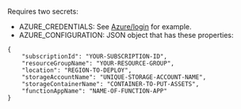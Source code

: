 Requires two secrets:

- AZURE_CREDENTIALS: See [Azure/login](https://github.com/Azure/login) for example.
- AZURE_CONFIGURATION: JSON object that has these properties:
```
{
	"subscriptionId": "YOUR-SUBSCRIPTION-ID",
	"resourceGroupName": "YOUR-RESOURCE-GROUP",
	"location": "REGION-TO-DEPLOY",
	"storageAccountName": "UNIQUE-STORAGE-ACCOUNT-NAME",
	"storageContainerName": "CONTAINER-TO-PUT-ASSETS",
	"functionAppName": "NAME-OF-FUNCTION-APP"
}
```